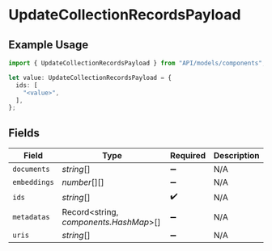 # UpdateCollectionRecordsPayload

## Example Usage

```typescript
import { UpdateCollectionRecordsPayload } from "API/models/components";

let value: UpdateCollectionRecordsPayload = {
  ids: [
    "<value>",
  ],
};
```

## Fields

| Field                                  | Type                                   | Required                               | Description                            |
| -------------------------------------- | -------------------------------------- | -------------------------------------- | -------------------------------------- |
| `documents`                            | *string*[]                             | :heavy_minus_sign:                     | N/A                                    |
| `embeddings`                           | *number*[][]                           | :heavy_minus_sign:                     | N/A                                    |
| `ids`                                  | *string*[]                             | :heavy_check_mark:                     | N/A                                    |
| `metadatas`                            | Record<string, *components.HashMap*>[] | :heavy_minus_sign:                     | N/A                                    |
| `uris`                                 | *string*[]                             | :heavy_minus_sign:                     | N/A                                    |